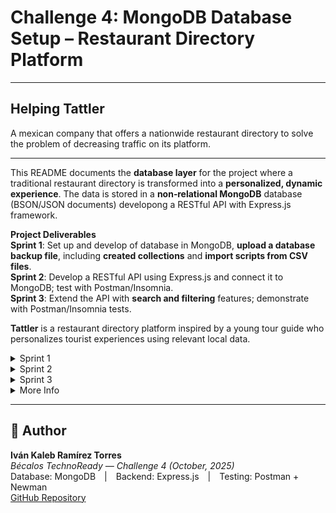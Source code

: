 # Challenge 4: MongoDB Database Setup – Restaurant Directory Platform 

---

## **Helping Tattler**
A mexican company that offers a nationwide restaurant directory to solve the problem of decreasing traffic on its platform.

---

This README documents the **database layer** for the project where a traditional restaurant directory is transformed into a **personalized, dynamic experience**. The data is stored in a **non‑relational MongoDB** database (BSON/JSON documents) developong a RESTful API with Express.js framework. 

**Project Deliverables**  
**Sprint 1**: Set up and develop of database in MongoDB, **upload a database backup file**, including **created collections** and **import scripts from CSV files**.  
**Sprint 2**: Develop a RESTful API using Express.js and connect it to MongoDB; test with Postman/Insomnia.  
**Sprint 3**: Extend the API with **search and filtering** features; demonstrate with Postman/Insomnia tests.  

**Tattler** is a restaurant directory platform inspired by a young tour guide who personalizes tourist experiences using relevant local data.  


<details> 
<summary>Sprint 1</summary>


---
# scholar-db-mongo

Database setup for the **Google Scholar** project (In Challenge 3) as an example. Once having info about users or restaurants, DB will be managed with given data.  
This repo contains a MongoDB database example, CSV import scripts, a generated backup placeholder, and screenshots.

## 1) Description of the project
This Sprint initializes a MongoDB database named `scholar_db` with two collections:
- `authors`
- `articles`

It includes:
- Data samples in CSV (`/data`)
- Import scripts in PowerShell (`/scripts`)
- A backup **placeholder** created now (`/backup/dump-YYYYMMDD-HHmm/`) with instructions to generate a real dump

## Repository structure

```
scholar-db-mongo/
├─ data/
│  ├─ authors.csv
│  └─ articles.csv
├─ scripts/
│  └─ import.ps1
├─ backup/
│  └─ dump-YYYYMMDD-HHmm/   
├─ screenshots/
│  ├─ 01-database-and-collections.png       
│  ├─ 02-authors-docs.png                   
│  └─ 03-articles-indexes.png              
├─ .gitignore
└─ README.md
```

---

## Installation & Usage

### 1) Prerequisites
- **MongoDB Community Server** (runs as a Windows service)
- **MongoDB Shell (`mongosh`)**
- **MongoDB Database Tools** (*provides `mongoimport`, `mongodump`, `mongorestore`*)
- **MongoDB Compass** (GUI)
- **Git** (to clone and commit to GitHub/GitLab)
- (Optional for later sprints) **Node.js 20+** and **VS Code**

> All have free Community/Free plans suitable for this project.

### 2) Verify tools (Windows PowerShell)
```powershell
sc query MongoDB           # Should show RUNNING
mongosh --version          # Shows the shell version
mongoimport --version      # From Database Tools
mongodump --version        # From Database Tools
```

If `mongoimport`/`mongodump` are not recognized, install **MongoDB Database Tools** or add their `bin` folder to your `PATH`
(e.g., `C:\Program Files\MongoDB\Tools\100\bin`).

![Instalación](Images/1.%20Instalación%20MongoDB.png)


### 3) Creation of database and collections

**Option A — MongoDB Compass (GUI):**
1. Connect to `mongodb://localhost:27017`
2. Click connection (e.g., `localhost:27017`) → **Databases** → **Create database**
3. **Database name**: `restaurant_db`  
   **Collection name**: `restaurants` → **Create Database**
4. Create additional collection(s): `users`, `reviews` 

**Option B — Mongosh (CLI):**
```javascript
mongosh
use("restaurant_db")
db.createCollection("restaurants")
db.createCollection("users")
```

![Creation](Images/2.%20Creación%20de%20colecciones%20MongoDB.png)


### 4) Definition of a minimal data model

### Steps
1. Open **Compass** and connect to `mongodb://localhost:27017`.
2. Create database `scholar_db` with collections `authors` and `articles` (or just run the import script which creates them automatically).
3. From the project root, run:
   ```powershell
   .\scripts\import.ps1
   ```
4. Verify documents in Compass.
5. Create indexes in Compass:
   - In `articles`: unique index on `articleId` (Ascending 1)
   - In `articles`: text index on `title`
   - (Optional) In `authors`: unique index on `authorId`

![DbCreated](Images/3.%20DB%20created%20in%20MongoDB.png)

### Backup / Restore
A **placeholder** backup folder has been created now at `/backup/dump-20251008-0552/`.  
To generate a real dump on machine, run:
```powershell
$stamp = Get-Date -Format "yyyyMMdd-HHmm"
mongodump --db scholar_db --out ".\backup\dump-$stamp"
```
To restore (if needed):
```powershell
mongorestore --db scholar_db ".\backup\dump-YYYYMMDD-HHmm\scholar_db"
```


---

## Versioning & Commit Style (suggested)

Use **Major.Minor.Patch** and mention it in commit messages, e.g.:
- `feat: initial CSVs and import script (Version 1.0.0)`
- `feat: add text index on restaurants.name (Version 1.1.0)`
- `fix: CSV typo (Version 1.1.1)`

---

## Troubleshooting

- **“mongoimport is not recognized”** → Install **MongoDB Database Tools** or add its `bin` to PATH.  
- **Case conflicts (`restaurant_db` vs `Restaurant_DB`)** → Keep a single, consistent name everywhere.  
- **No data appears in Compass** → Click **Refresh** (circular arrow) after import; ensure you’re viewing `restaurant_db`.  
- **Dump is too large for the repo** → Compress the folder before commit, or clean test data and re‑dump.

---

</details>

<details>
<summary>Sprint 2</summary>

# 🥗 Tattler API — Sprint 2 / Challenge 4
> Transforming a restaurant directory into a dynamic, personalized experience  
> _Built with Express.js + MongoDB_

![Node.js](https://img.shields.io/badge/Node.js-18%2B-brightgreen?logo=node.js)
![Express.js](https://img.shields.io/badge/Express.js-API-blue)
![MongoDB](https://img.shields.io/badge/MongoDB-Database-success?logo=mongodb)
![Postman](https://img.shields.io/badge/Postman-Tests-orange?logo=postman)
![Status](https://img.shields.io/badge/Sprint%202-Completed-green)

---

## 🌐 Project Overview

During **Sprint 2**, the goal was to implement a fully functional **RESTful API** with Express and MongoDB to handle restaurant data and generate personalized recommendations.

### Sprint Objectives
1. Develop the RESTful API using **Express.js** and **MongoDB**.  
2. Implement **peer reviews** to detect integration or logic errors early.  
3. Create **Postman tests** that validate API functionality.  
4. Ensure the codebase is **well-structured, organized, and documented**.

---

## ⚙️ Tech Stack

| Layer | Technology |
|-------|-------------|
| Backend | Node.js 18 + Express.js (ESM Modules) |
| Database | MongoDB + Mongoose ODM |
| Environment | dotenv (.env files) |
| Tools | Nodemon, ESLint, Prettier |
| Testing | Postman GUI + Newman CLI |
| Architecture | MVC (Model – View – Controller) |

---

## 🧩 Repository Structure
```
tattler-api/
├─ .env.example
├─ .gitignore
├─ package.json
├─ README.md
├─ openapi.yaml
│
├─ postman/
│  ├─ Tattler_API.postman_collection.json
│  └─ Tattler_Local.postman_environment.json
│
├─ src/
│  ├─ index.js
│  ├─ app.js
│  ├─ config/db.js
│  ├─ controllers/
│  │  ├─ restaurant.controller.js
│  │  └─ recommendation.controller.js
│  ├─ middlewares/error.js
│  ├─ models/
│  │  ├─ restaurant.model.js
│  │  └─ user.model.js
│  ├─ routes/
│  │  ├─ index.js
│  │  ├─ restaurant.routes.js
│  │  └─ recommendation.routes.js
│  ├─ utils/
│  │  ├─ ApiFeatures.js
│  │  └─ httpResponses.js
│  └─ seeds/seed.js
└─ tests/e2e-notes.md
```

---

## 🚀 Installation & Setup

### 1️⃣ Install Dependencies
```bash
npm install
```

### 2️⃣ Configure Environment
```bash
cp .env.example .env
```
Update the values if needed:
```
PORT=3000
MONGODB_URI=mongodb://127.0.0.1:27017/tattler
NODE_ENV=development
```

### 3️⃣ Seed Database
```bash
npm run seed
```
Expected output:
```
MongoDB connected
Seed done. userId= 68e90ae3055527d918bace80
```
Save this **userId** for Postman tests.

### 4️⃣ Run Server
```bash
npm run dev
```
Visit: [http://localhost:3000/health](http://localhost:3000/health)

---

## 📡 API Endpoints

| Method | Endpoint | Description |
|:-------|:----------|:-------------|
| `GET` | `/health` | Health check |
| `GET` | `/api/restaurants` | List restaurants (filters, sort, pagination) |
| `GET` | `/api/restaurants/:id` | Get restaurant by ID |
| `POST` | `/api/restaurants` | Create restaurant |
| `PATCH` | `/api/restaurants/:id` | Update restaurant |
| `DELETE` | `/api/restaurants/:id` | Soft-delete restaurant |
| `GET` | `/api/recommendations?userId=<id>` | Get personalized recommendations |

### Query Parameters
`city`, `cuisine`, `minRating`, `maxPrice`, `sort`, `page`, `limit`, `search`

---

## 💻 Example Requests (cURL)

**Health**
```bash
curl http://localhost:3000/health
```

**List Restaurants**
```bash
curl "http://localhost:3000/api/restaurants?city=Monterrey&minRating=4"
```

**Create Restaurant**
```bash
curl -X POST "http://localhost:3000/api/restaurants"   -H "Content-Type: application/json"   -d "{"name":"Nuevo Spot","city":"Monterrey","cuisine":["mexican"],"price_level":2,"rating":4.3}"
```

**Recommendations**
```bash
curl "http://localhost:3000/api/recommendations?userId=68e90ae3055527d918bace80"
```

---

## 🧪 Postman & Newman Tests

### Folder Structure
```
postman/
├─ Tattler_API.postman_collection.json
└─ Tattler_Local.postman_environment.json
```

### How to Import in Postman
1. Open **Postman → Import → Upload Files**.  
2. Select both JSON files above.  
3. Choose environment **Tattler_Local**.  
4. Update the variable `userId` with your seeded ID.

### Run Tests in Postman
- Click **▶ Run collection** inside Postman.
- All 6 requests should return status 200/201.

### Run Tests via Newman
```bash
npm run test:api
```

Expected output:
```
→ Health ✓
→ List Restaurants ✓
→ Create Restaurant ✓
→ Get Restaurant by Id ✓
→ Delete (Soft) Restaurant ✓
→ Recommendations by userId ✓
✔ 6 requests, 0 failures
```
![Postman](Images/4.Postman1.png)
![Postman](Images/4.Postman2.png)


---

## 🤝 Peer Review Process

- Feature branches:  
  `feature/restaurants-crud`, `feature/recommendations`, etc.  
- **Three partial reviews**
  1. API skeleton + database connection  
  2. CRUD and filtering  
  3. Recommendations + Postman tests  
- Each PR includes:
  - Checklist ✅  
  - Screenshots of Postman tests  
  - Notes in `docs/peer-reviews/PR-xxxx-NOTES.md`

---

## 🧰 NPM Scripts

| Command | Description |
|:--------|:-------------|
| `npm run dev` | Start API with nodemon |
| `npm start` | Run API with Node |
| `npm run seed` | Seed MongoDB with sample data |
| `npm run lint` | Lint code style |
| `npm run test:api` | Run Postman collection with Newman |

---

## 🗂️ Database Samples

**Restaurant**
```json
{
  "name": "Taquería La Silla",
  "city": "Monterrey",
  "cuisine": ["mexican"],
  "price_level": 1,
  "rating": 4.5,
  "tags": ["tacos", "casual"],
  "isActive": true
}
```

**User**
```json
{
  "email": "demo@tattler.com",
  "name": "Demo",
  "preferences": {
    "cuisines": ["mexican", "bbq"],
    "priceRange": { "max": 3 },
    "cities": ["Monterrey"]
  }
}
```

---

## 📘 Documentation
- `openapi.yaml` → Minimal OpenAPI specification  
- `README.md` → Setup, usage, and testing guide  
- `docs/peer-reviews/` → Notes and fixes from reviews  

---

## 🚧 Future Improvements
- Add Joi validation for request bodies  
- Implement JWT authentication  
- Add Docker support for deployment  
- Extend recommendation logic (AI/data-driven filtering)

---


</details>



<details>
<summary>Sprint 3</summary>

----

Throughout **Sprint 3**, the project was expanded with **new search, filtering, sorting, and pagination features** that allow users to retrieve restaurant data dynamically and efficiently.

These improvements provide a more flexible experience for users to:
- 🔎 Search restaurants by name, cuisine, or tags.
- 🧩 Filter results by city, cuisine, price range, rating, or open status.
- ↕️ Sort results dynamically by rating, price, name, or creation date.
- 📄 Paginate results through `page` and `limit` query parameters.

---

## 🎯 Project Purpose
The main objective of this sprint is to enhance the usability and functionality of the Tattler API by:
- Implementing **intelligent search mechanisms** through MongoDB text indexes.
- Allowing **dynamic filtering** and **custom sorting** in API queries.
- Improving **response efficiency** through pagination and optimized database indexes.
- Ensuring reliability through **Postman and Newman tests** demonstrating each feature’s performance.

---

## ⚙️ Installation and Usage Instructions

### 1️⃣ Clone the Repository
```bash
git clone https://github.com/<your-username>/tattler-api.git
cd tattler-api
```

### 2️⃣ Install Dependencies
```bash
npm install
```

### 3️⃣ Create the `.env` File
Inside the project root, create a `.env` file with the following content:

```env
PORT=3000
NODE_ENV=development
MONGODB_URI=mongodb://127.0.0.1:27017/tattler
MONGO_URI=mongodb://127.0.0.1:27017
MONGO_DBNAME=tattler
```

> ⚠️ Make sure MongoDB service is running before starting the server.

### 4️⃣ Create Database Indexes
Run the script to ensure all indexes required for filtering and searching are properly created:

```bash
npm run make:indexes
```

### 5️⃣ Start the Development Server
```bash
npm run dev
```

Server running at:  
➡️ `http://localhost:3000`

---

## 🧩 Repository Structure

```
tattler-api/
│
├── src/
│   ├── config/
│   │   └── db.js                  # Database connection setup
│   ├── controllers/
│   │   └── restaurant.controller.js   # Controller with search, filter & sort logic
│   ├── models/
│   │   └── restaurant.model.js    # Mongoose schema and indexes definition
│   ├── routes/
│   │   └── restaurant.routes.js   # Express routes for restaurant endpoints
│   ├── scripts/
│   │   └── create-indexes.js      # Script to create or sync MongoDB indexes
│   └── index.js                   # Main application entry point
│
├── postman/
│   ├── Tattler_API.postman_collection.json
│   ├── Tattler_Search.postman_collection.json
│   └── Tattler_Local.postman_environment.json
│
├── .env
├── package.json
└── README.md
```

---

## 🔗 API Endpoints Summary

### `GET /api/restaurants`
Fetches a list of restaurants applying **search**, **filter**, **sort**, and **pagination** options.

#### Query Parameters
| Parameter | Type | Description |
|------------|------|-------------|
| `q` | String | Text search on `name`, `tags`, and `cuisine`. |
| `city` | String | Filter by city. |
| `cuisine` | String | Filter by cuisine (comma-separated list). |
| `price_min`, `price_max` | Number | Filter by price range. |
| `rating_gte` | Number | Minimum rating. |
| `open_now` | Boolean | Filter by open restaurants only. |
| `sort` | String | Sort by field (`rating`, `price`, `name`, `createdAt`). |
| `order` | String | Sorting order (`asc` or `desc`). |
| `page` | Number | Page number for pagination. |
| `limit` | Number | Items per page. |

#### Example Response
```json
{
  "page": 1,
  "limit": 5,
  "total": 32,
  "totalPages": 7,
  "items": [
    {
      "_id": "6521d...",
      "name": "La Casa del Taco",
      "city": "Monterrey",
      "cuisine": ["Mexican"],
      "price": 120,
      "rating": 4.7,
      "openNow": true
    }
  ]
}
```

---

## 🧪 Testing

### 🔹 Postman Testing (Manual)
Import the following into **Postman**:
- `postman/Tattler_Search.postman_collection.json`
- `postman/Tattler_Local.postman_environment.json`

Set environment to **Tattler_Local** and run the requests to validate:
- Text search (`q` parameter)
- Filters (`city`, `cuisine`, `rating_gte`, `price_min/max`)
- Sorting (`sort` + `order`)
- Pagination (`page`, `limit`)

#### 💡 Recommended Screenshots for README


📸 *SS that will be added here*:



1. **Search test** — Demonstrating `q` and `city` filters.  
2. **Sorting test** — Showing results ordered by `rating desc`.  
3. **Pagination test** — Showing multiple pages of results.  
4. **Combined filters** — Example of query with `cuisine`, `rating_gte`, and `open_now`.  


---

### 🔹 Newman CLI Testing (Automated)
Run the automated test collection in the terminal:

```bash
npm run test:search
```

This uses **Newman** to validate all endpoints automatically and stops execution if any test fails.

---

## 🧱 Database Indexes
Indexes are managed by `create-indexes.js` and automatically synchronized from your Mongoose model:

| Index Type | Fields | Description |
|-------------|---------|-------------|
| Text | `name`, `tags`, `cuisine` | Enables text search (`q` parameter). |
| Ascending/Descending | `price`, `rating`, `createdAt` | Optimizes sorting performance. |
| Boolean | `isActive`, `openNow` | Supports filters for availability and active status. |

---

## 📚 Key Learnings and Improvements
- Integration of **dynamic query handling** for search and filtering.  
- Creation and synchronization of **MongoDB indexes** for performance.  
- Practical understanding of **RESTful architecture and API parameterization**.  
- Automated testing setup with **Postman and Newman**.  
- Enhanced API maintainability through modular structure.

---


</details>

<details>
<summary>More Info</summary>

## 🧠 Skills Required

### 💼 Hard Skills — Knowledge of:
- Database management systems  
- Databases & data modeling  
- Understanding of relational, non-relational, and distributed databases  
- MongoDB  

### ⚙️ Technical:
- Managing non-relational databases  
- JSON format handling  
- Proficiency in MongoDB  
- Proficiency in Studio 3T (optional alternative to Compass)  

### 🤝 Soft Skills:
- Results-oriented mindset  
- Quality-focused development  
- Analytical thinking  
- Team collaboration  

---

## ♻️ Sustainability

This project was designed with long-term **technical** and **environmental sustainability** in mind, ensuring efficient resource usage, modular growth, and minimal waste.

### 🌿 1. Efficient Resource Use  
By using a **non-relational MongoDB database** and **RESTful API** architecture, the system minimizes redundant data and optimizes query performance.  
Each request retrieves only what is necessary, reducing computational load and energy consumption. The JSON-based format ensures lightweight data transfer and efficient storage.

### 🧩 2. Reusability and Modularity  
Developed with **Express.js** under a **modular structure**, each component (routes, controllers, and models) can be maintained or expanded independently.  
This modularity reduces the need for full system redeployment, making the project easier to update and adapt over time.

### ⚙️ 3. Lightweight Infrastructure  
The system runs smoothly on minimal hardware and can be deployed to **low-cost cloud environments**.  
Automated scripts handle data imports, backups, and database management efficiently, minimizing maintenance time and resource consumption.

### 🌍 4. Open Knowledge and Educational Impact  
All documentation, scripts, and database structures are shared openly, encouraging **reuse, learning, and collaboration**.  
This openness promotes sustainable knowledge growth and supports academic and open-source communities.

---

## 🚀 Scalability and Long-Term Viability

The project architecture was built to support **future growth**, ensuring that it can evolve, scale, and remain functional over the long term.

### 📈 1. Horizontal and Vertical Scalability  
MongoDB supports **horizontal scaling**, allowing the database to grow seamlessly as data or users increase.  
The Express.js API can easily integrate new endpoints or services without performance loss, supporting continuous platform expansion.

### 🧠 2. Future-Proof Architecture  
The combination of **Node.js + Express + MongoDB** guarantees compatibility with emerging web technologies.  
MongoDB’s **flexible schema** allows adding new attributes or collections without breaking existing functionality.

### 🧰 3. Maintainability and Low Technical Debt  
Using the **MVC pattern**, automated import scripts, and clear documentation ensures the codebase is easy to maintain.  
Future developers can extend or refactor components with minimal effort, prolonging the project’s useful life.

### 💰 4. Economic and Operational Viability  
This project uses only **open-source tools**, avoiding license fees and vendor lock-in.  
Its lightweight server requirements make it **cost-effective**, ideal for educational use, small organizations, or startups.

### 🌱 5. Sustainable Growth Strategy  
The database and REST API are optimized for scalable performance.  
Even as the data volume or user traffic increases, the architecture ensures **stable performance, low latency, and efficient cost scaling**.

---

## 🧭 Scalability Diagram

Below is a simplified view of how the project scales across its main layers:

```plaintext
                ┌───────────────────────────────┐
                │         CLIENT SIDE           │
                │  (User Interface / Frontend)  │
                └──────────────┬────────────────┘
                               │
                               ▼
                ┌───────────────────────────────┐
                │        EXPRESS SERVER         │
                │   RESTful API / Controllers   │
                └──────────────┬────────────────┘
                               │
                               ▼
                ┌───────────────────────────────┐
                │           MONGODB             │
                │  Non-relational JSON storage  │
                └──────────────┬────────────────┘
                               │
                               ▼
                ┌───────────────────────────────┐
                │    CLOUD INFRASTRUCTURE       │
                │ (Horizontal Scaling Enabled)  │
                └───────────────────────────────┘


## 🧰 Licenses / Tools Used

### 🏁 Sprints 1, 2, and 3
- **MongoDB** — Creation of databases, collections, and indexes *(Community edition)*  
- **GitHub or GitLab** — Code storage & version control  
- **Visual Studio Code** — Integrated Development Environment  

### ⚙️ Sprints 2 and 3
- **Express.js** — RESTful API development  
- **Postman or Insomnia** — API testing  

💡 *All listed tools are free.*  
Visual Studio Code, Express.js, and GitHub are open-source.  
Postman, Insomnia, and MongoDB provide **permanent free plans** with the necessary professional features. *(Select MongoDB Community Edition.)*

---

## 💲 Cost & Time Estimation

| **Item** | **Description** | **Estimate** |
|-----------|-----------------|---------------|
| **Hourly rate** | $125 USD/hour | — |
| **Total effort** | 12 hours *(scoping 2h · implementation 7h · verification & README 3h)* | — |
| **Estimated total (T&M)** | $1,500 USD | *(Range: $1,125 – $1,750 for 9–14h)* |
| **Payment milestones** | 50% on kickoff · 50% on delivery | — |
| **Validity** | 14 days | — |
| **Changes to scope** | Billed at $125/hour | — |

### 💵 Cost Diagram
A visual breakdown of the project budget and time distribution:

```plaintext
        ┌──────────────────────────────────────┐
        │          COST & TIME OVERVIEW        │
        └──────────────────────────────────────┘
                   │
                   ▼
     ┌──────────────────────────┐
     │   Scoping Phase (2h)     │  $250
     │  ──────────────────────  │
     │  Requirements analysis   │
     │  Architecture planning   │
     └──────────────────────────┘
                   │
                   ▼
     ┌──────────────────────────┐
     │ Implementation (7h)      │  $875
     │  ──────────────────────  │
     │  Database setup (Mongo)  │
     │  API development (Express)│
     │  Testing (Postman)       │
     └──────────────────────────┘
                   │
                   ▼
     ┌──────────────────────────┐
     │ Verification & README (3h)│  $375
     │  ──────────────────────  │
     │  Documentation & QA      │
     │  Code delivery & cleanup │
     └──────────────────────────┘
                   │
                   ▼
     ┌──────────────────────────┐
     │  Total: 12h = $1,500 USD │
     └──────────────────────────┘
```


----

</details>

---

## 👤 Author
**Iván Kaleb Ramírez Torres**  
_Bécalos TechnoReady — Challenge 4 (October, 2025)_  
Database: MongoDB | Backend: Express.js | Testing: Postman + Newman  
[GitHub Repository](https://github.com/rtkaleb/Challenge4)
